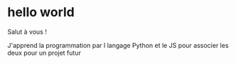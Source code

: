 # hello world

Salut à vous ! 

J'apprend la programmation par l langage Python et le JS pour associer les deux pour un projet futur

